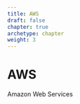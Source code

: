 ```yaml
---
title: AWS 
draft: false
chapter: true
archetype: chapter
weight: 3
---
```


# AWS

Amazon Web Services
